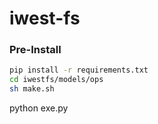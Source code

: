 # iwest-fs


### Pre-Install
```bash
pip install -r requirements.txt
cd iwestfs/models/ops
sh make.sh
```

python exe.py


